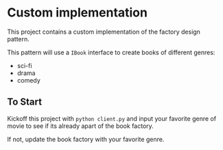 # Custom implementation

This project contains a custom implementation of the factory design pattern.

This pattern will use a `IBook` interface to create books of different genres:

- sci-fi
- drama
- comedy

## To Start

Kickoff this project with `python client.py` and input your favorite genre of movie to see if its already apart of the book factory.

If not, update the book factory with your favorite genre.
